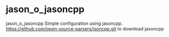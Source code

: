# jason_o_jasoncpp
jason_o_jasoncpp
    Simple configuration using jasoncpp.
    https://github.com/open-source-parsers/jsoncpp.git to download jasoncpp
